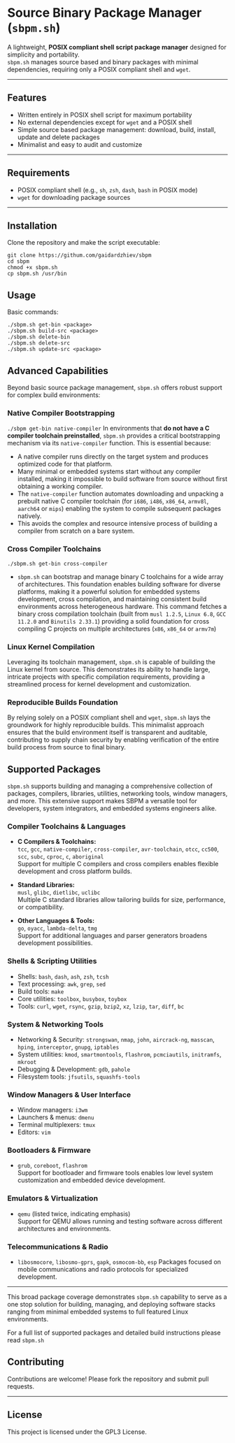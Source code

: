 # Source Binary Package Manager (`sbpm.sh`)

A lightweight, **POSIX compliant shell script package manager** designed for simplicity and portability.  
`sbpm.sh` manages source based and binary packages with minimal dependencies, requiring only a POSIX compliant shell and `wget`.

---

## Features

- Written entirely in POSIX shell script for maximum portability
- No external dependencies except for `wget` and a POSIX shell
- Simple source based package management: download, build, install, update and delete packages
- Minimalist and easy to audit and customize

---

## Requirements

- POSIX compliant shell (e.g., `sh`, `zsh`, `dash`, `bash` in POSIX mode)
- `wget` for downloading package sources

---

## Installation

Clone the repository and make the script executable:

```
git clone https://githum.com/gaidardzhiev/sbpm
cd sbpm
chmod +x sbpm.sh
cp sbpm.sh /usr/bin
```

## Usage

Basic commands:

```
./sbpm.sh get-bin <package>
./sbpm.sh build-src <package>
./sbpm.sh delete-bin
./sbpm.sh delete-src
./sbpm.sh update-src <package>
```

## Advanced Capabilities
Beyond basic source package management, `sbpm.sh` offers robust support for complex build environments:

### Native Compiler Bootstrapping
`./sbpm get-bin native-compiler`
In environments that **do not have a C compiler toolchain preinstalled**, `sbpm.sh` provides a critical bootstrapping mechanism via its `native-compiler` function. This is essential because:
* A native compiler runs directly on the target system and produces optimized code for that platform.
* Many minimal or embedded systems start without any compiler installed, making it impossible to build software from source without first obtaining a working compiler.
* The `native-compiler` function automates downloading and unpacking a prebuilt native C compiler toolchain (for `i686`, `i486`, `x86_64`, `armv8l`, `aarch64` or `mips`) enabling the system to compile subsequent packages natively.
* This avoids the complex and resource intensive process of building a compiler from scratch on a bare system.

### Cross Compiler Toolchains
`./sbpm.sh get-bin cross-compiler`
 - `sbpm.sh` can bootstrap and manage binary C toolchains for a wide array of architectures. This foundation enables building software for diverse platforms, making it a powerful solution for embedded systems development, cross compilation, and maintaining consistent build environments across heterogeneous hardware.
This command fetches a binary cross compilation toolchain (built from `musl 1.2.5`, `Linux 6.8`, `GCC 11.2.0` and `Binutils 2.33.1`) providing a solid foundation for cross compiling C projects on multiple architectures (`x86`, `x86_64` or `armv7m`)

### Linux Kernel Compilation
Leveraging its toolchain management, `sbpm.sh` is capable of building the Linux kernel from source. This demonstrates its ability to handle large, intricate projects with specific compilation requirements, providing a streamlined process for kernel development and customization.

### Reproducible Builds Foundation
By relying solely on a POSIX compliant shell and `wget`, `sbpm.sh` lays the groundwork for highly reproducible builds. This minimalist approach ensures that the build environment itself is transparent and auditable, contributing to supply chain security by enabling verification of the entire build process from source to final binary.


## Supported Packages

`sbpm.sh` supports building and managing a comprehensive collection of packages, compilers, libraries, utilities, networking tools, window managers, and more. This extensive support makes SBPM a versatile tool for developers, system integrators, and embedded systems engineers alike.

### Compiler Toolchains & Languages

- **C Compilers & Toolchains:**  
  `tcc`, `gcc`, `native-compiler`, `cross-compiler`, `avr-toolchain`, `otcc`, `cc500`, `scc`, `subc`, `cproc`, `c`, `aboriginal`  
  Support for multiple C compilers and cross compilers enables flexible development and cross platform builds.

- **Standard Libraries:**  
  `musl`, `glibc`, `dietlibc`, `uclibc`  
  Multiple C standard libraries allow tailoring builds for size, performance, or compatibility.

- **Other Languages & Tools:**  
  `go`, `oyacc`, `lambda-delta`, `tmg`  
  Support for additional languages and parser generators broadens development possibilities.

### Shells & Scripting Utilities

- Shells: `bash`, `dash`, `ash`, `zsh`, `tcsh`  
- Text processing: `awk`, `grep`, `sed`  
- Build tools: `make`  
- Core utilities: `toolbox`, `busybox`, `toybox`  
- Tools: `curl`, `wget`, `rsync`, `gzip`, `bzip2`, `xz`, `lzip`, `tar`, `diff`, `bc`

### System & Networking Tools

- Networking & Security: `strongswan`, `nmap`, `john`, `aircrack-ng`, `masscan`, `hping`, `interceptor`, `gnupg`, `iptables`  
- System utilities: `kmod`, `smartmontools`, `flashrom`, `pcmciautils`, `initramfs`, `mkroot`  
- Debugging & Development: `gdb`, `pahole`  
- Filesystem tools: `jfsutils`, `squashfs-tools`

### Window Managers & User Interface

- Window managers: `i3wm`  
- Launchers & menus: `dmenu`  
- Terminal multiplexers: `tmux`  
- Editors: `vim`

### Bootloaders & Firmware

- `grub`, `coreboot`, `flashrom`  
  Support for bootloader and firmware tools enables low level system customization and embedded device development.

### Emulators & Virtualization

- `qemu` (listed twice, indicating emphasis)  
  Support for QEMU allows running and testing software across different architectures and environments.

### Telecommunications & Radio

- `libosmocore`, `libosmo-gprs`, `gapk`, `osmocom-bb`, `esp` 
  Packages focused on mobile communications and radio protocols for specialized development.

---

This broad package coverage demonstrates `sbpm.sh` capability to serve as a one stop solution for building, managing, and deploying software stacks ranging from minimal embedded systems to full featured Linux environments.

For a full list of supported packages and detailed build instructions please read `sbpm.sh`

## Contributing

Contributions are welcome! Please fork the repository and submit pull requests.

---

## License

This project is licensed under the GPL3 License.

